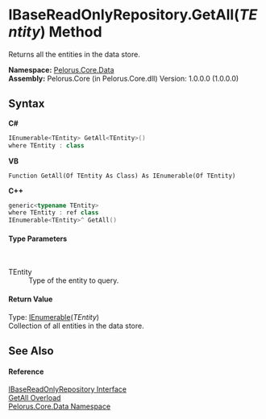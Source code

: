 # IBaseReadOnlyRepository.GetAll(*TEntity*) Method 
 

Returns all the entities in the data store.

**Namespace:**&nbsp;<a href="E27DB326">Pelorus.Core.Data</a><br />**Assembly:**&nbsp;Pelorus.Core (in Pelorus.Core.dll) Version: 1.0.0.0 (1.0.0.0)

## Syntax

**C#**<br />
``` C#
IEnumerable<TEntity> GetAll<TEntity>()
where TEntity : class

```

**VB**<br />
``` VB
Function GetAll(Of TEntity As Class) As IEnumerable(Of TEntity)
```

**C++**<br />
``` C++
generic<typename TEntity>
where TEntity : ref class
IEnumerable<TEntity>^ GetAll()
```


#### Type Parameters
&nbsp;<dl><dt>TEntity</dt><dd>Type of the entity to query.</dd></dl>

#### Return Value
Type: <a href="http://msdn2.microsoft.com/en-us/library/9eekhta0" target="_blank">IEnumerable</a>(*TEntity*)<br />Collection of all entities in the data store.

## See Also


#### Reference
<a href="E4B31551">IBaseReadOnlyRepository Interface</a><br /><a href="35872E06">GetAll Overload</a><br /><a href="E27DB326">Pelorus.Core.Data Namespace</a><br />